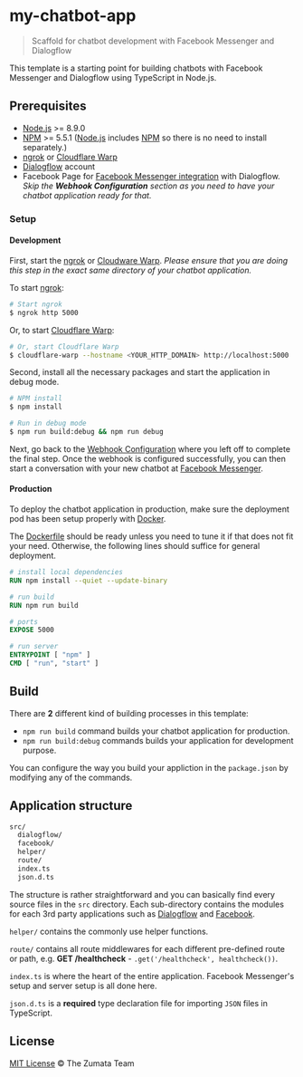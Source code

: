 # my-chatbot-app

> Scaffold for chatbot development with Facebook Messenger and Dialogflow

This template is a starting point for building chatbots with Facebook Messenger and Dialogflow using TypeScript in Node.js.

## Prerequisites

- [Node.js][node-js-url] >= 8.9.0
- [NPM][npm-url] >= 5.5.1 ([Node.js][node-js-url] includes [NPM][npm-url] so there is no need to install separately.)
- [ngrok][ngrok-url] or [Cloudflare Warp][cloudflare-warp-url]
- [Dialogflow][dialogflow-url] account
- Facebook Page for [Facebook Messenger integration][facebook-messenger-integration-url] with Dialogflow. _Skip the **Webhook Configuration** section as you need to have your chatbot application ready for that._

### Setup

#### Development

First, start the [ngrok][ngrok-url] or [Cloudware Warp][cloudflare-warp-url]. _Please ensure that you are doing this step in the exact same directory of your chatbot application._

To start [ngrok][ngrok-url]:

```sh
# Start ngrok
$ ngrok http 5000
```

Or, to start [Cloudflare Warp][cloudflare-warp-url]:

```sh
# Or, start Cloudflare Warp
$ cloudflare-warp --hostname <YOUR_HTTP_DOMAIN> http://localhost:5000
```

Second, install all the necessary packages and start the application in debug mode.

```sh
# NPM install
$ npm install
```

```sh
# Run in debug mode
$ npm run build:debug && npm run debug
```

Next, go back to the [Webhook Configuration][facebook-messenger-integration-url] where you left off to complete the final step. Once the webhook is configured successfully, you can then start a conversation with your new chatbot at [Facebook Messenger][facebook-messenger-url].

#### Production

To deploy the chatbot application in production, make sure the deployment pod has been setup properly with [Docker][docker-url].

The [Dockerfile][dockerfile-url] should be ready unless you need to tune it if that does not fit your need. Otherwise, the following lines should suffice for general deployment.

```Dockerfile
# install local dependencies
RUN npm install --quiet --update-binary

# run build
RUN npm run build

# ports
EXPOSE 5000

# run server
ENTRYPOINT [ "npm" ]
CMD [ "run", "start" ]
```

## Build

There are **2** different kind of building processes in this template:

- `npm run build` command builds your chatbot application for production.
- `npm run build:debug` commands builds your application for development purpose.

You can configure the way you build your appliction in the `package.json` by modifying any of the commands.

## Application structure

```txt
src/
  dialogflow/
  facebook/
  helper/
  route/
  index.ts
  json.d.ts
```

The structure is rather straightforward and you can basically find every source files in the `src` directory. Each sub-directory contains the modules for each 3rd party applications such as [Dialogflow][dialogflow-url] and [Facebook][facebook-messenger-api-url].

`helper/` contains the commonly use helper functions.

`route/` contains all route middlewares for each different pre-defined route or path, e.g. **GET /healthcheck** - `.get('/healthcheck', healthcheck())`.

`index.ts` is where the heart of the entire application. Facebook Messenger's setup and server setup is all done here.

`json.d.ts` is a **required** type declaration file for importing `JSON` files in TypeScript.

## License

[MIT License](http://the-zumata-team.mit-license.org/) © The Zumata Team

[node-js-url]: https://nodejs.org
[npm-url]: https://www.npmjs.com

[ngrok-url]: https://ngrok.com
[cloudflare-warp-url]: https://warp.cloudflare.com

[dialogflow-url]: https://dialogflow.com
[facebook-messenger-integration-url]: https://dialogflow.com/docs/integrations/facebook
[facebook-messenger-url]: https://www.messenger.com
[facebook-messenger-api-url]: https://developers.facebook.com/docs/messenger-platform/reference/send-api

[docker-url]: https://www.docker.com
[dockerfile-url]: https://docs.docker.com/engine/reference/builder
